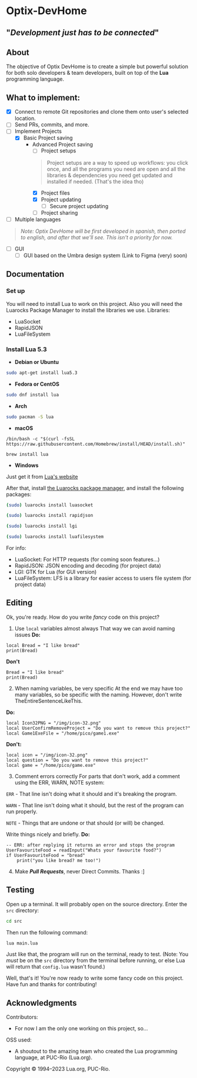 # Optix-DevHome
"*Development just has to be connected*"
---
## About

The objective of Optix DevHome is to create a simple but powerful solution for both solo developers & team developers, built on top of the **Lua** programming language.

## What to implement:

- [X] Connect to remote Git repositories and clone them onto user's selected location.
- [ ] Send PRs, commits, and more.
- [ ] Implement Projects
    - [X] Basic Project saving
        - Advanced Project saving
            - [ ] Project setups
            > Project setups are a way to speed up workflows: you click once, and all the programs you need are open and all the libraries & dependencies you need get updated and installed if needed. (That's the idea tho)
            - [X] Project files
            - [X] Project updating
                - [ ] Secure project updating
            - [ ] Project sharing
- [ ] Multiple languages
> *Note: Optix DevHome will be first developed in spanish, then ported to english, and after that we'll see. This isn't a priority for now.*
- [ ] GUI
    - [ ] GUI based on the Umbra design system (Link to Figma (very) soon)

## Documentation

### Set up

You will need to install Lua to work on this project. Also you will need the Luarocks Package Manager to install the libraries we use.
Libraries:
- LuaSocket
- RapidJSON
- LuaFileSystem

### Install Lua 5.3
- **Debian or Ubuntu**
```bash
sudo apt-get install lua5.3
```
- **Fedora or CentOS**
```bash
sudo dnf install lua
```
- **Arch**
```bash
sudo pacman -S lua
```
- **macOS**
```
/bin/bash -c "$(curl -fsSL https://raw.githubusercontent.com/Homebrew/install/HEAD/install.sh)"

brew install lua
```
- **Windows**

Just get it from [Lua's website](https://lua.org/download.html)

After that, install [the Luarocks package manager](https://luarocks.org), and install the following packages:
```bash
(sudo) luarocks install luasocket
```
```bash
(sudo) luarocks install rapidjson
```
```bash
(sudo) luarocks install lgi
```
```bash
(sudo) luarocks install luafilesystem
```
For info:
- LuaSocket: For HTTP requests (for coming soon features...)
- RapidJSON: JSON encoding and decoding (for project data)
- LGI: GTK for Lua (for GUI version)
- LuaFileSystem: LFS is a library for easier access to users file system (for project data)

## Editing

Ok, you're ready. How do you write *fancy* code on this project?

1. Use `local` variables almost always
That way we can avoid naming issues
**Do:**
```
local Bread = "I like bread"
print(Bread)
```
**Don't**
```
Bread = "I like bread"
print(Bread)
```

2. When naming variables, be very specific
At the end we may have too many variables, so be specific with the naming.
However, don't write TheEntireSentenceLikeThis.

**Do:**
```
local Icon32PNG = "/img/icon-32.png"
local UserConfirmRemoveProject = "Do you want to remove this project?"
local Game1ExeFile = "/home/pico/game1.exe"
```
**Don't:**
```
local icon = "/img/icon-32.png"
local question = "Do you want to remove this project?"
local game = "/home/pico/game.exe"
```

3. Comment errors correctly
For parts that don't work, add a comment using the ERR, WARN, NOTE system:

`ERR` - That line isn't doing what it should and it's breaking the program.

`WARN` - That line isn't doing what it should, but the rest of the program can run properly.

`NOTE` - Things that are undone or that should (or will) be changed.

Write things nicely and briefly.
**Do:**
```
-- ERR: after replying it returns an error and stops the program
UserFavouriteFood = readInput("Whats your favourite food?")
if UserFavouriteFood = "bread"
    print("you like bread? me too!")
```
4. Make ***Pull Requests***, never Direct Commits. Thanks :]

## Testing

Open up a terminal. It will probably open on the source directory. Enter the `src` directory:
```bash
cd src
```

Then run the following command:
```bash
lua main.lua
```

Just like that, the program will run on the terminal, ready to test.
(Note: You *must* be on the `src` directory from the terminal before running, or else Lua will return that `config.lua` wasn't found.)


Well, that's it! You're now ready to write some fancy code on this project. Have fun and thanks for contributing!

## Acknowledgments

Contributors:
- For now I am the only one working on this project, so...

OSS used:
<!--this is actually here because it needs to be: i just noticed Lua required this for it's usage XD
they deserve it tho, lua is just so cool-->
- A shoutout to the amazing team who created the Lua programming language, at PUC-Rio (Lua.org).

Copyright &copy; 1994–2023 Lua.org, PUC-Rio.
